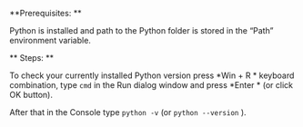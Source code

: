  **Prerequisites: **

Python is installed and path to the Python folder is stored in the “Path” environment variable.

  ** Steps: **

To check your currently installed Python version press *Win + R * keyboard combination, type `
   cmd
  ` in the Run dialog window and press *Enter * (or click OK button).

After that in the Console type `
   python -v
  ` (or `
   python --version
  ` ).

